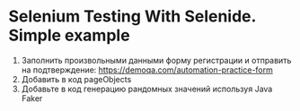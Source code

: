 # Selenium Testing With Selenide. Simple example
 
1. Заполнить произвольными данными форму регистрации и отправить на подтверждение: https://demoqa.com/automation-practice-form
2. Добавить в код pageObjects
4. Добавьте в код генерацию рандомных значений используя Java Faker
